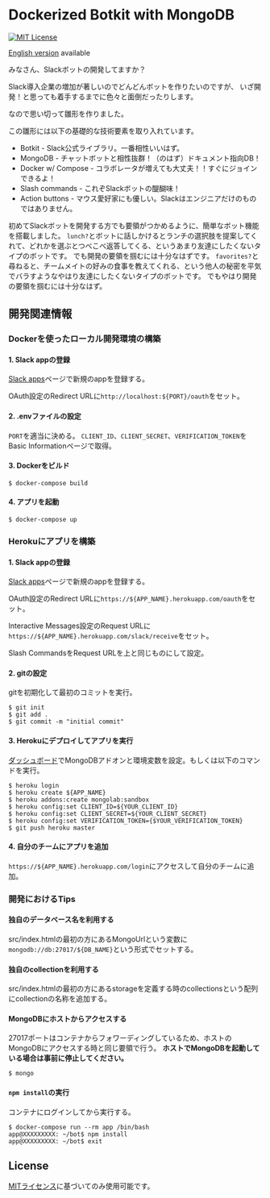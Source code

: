 # Dockerized Botkit with MongoDB

[![MIT License](http://img.shields.io/badge/license-MIT-blue.svg?style=flat)](LICENSE.md)

[English version](README.md) available

みなさん、Slackボットの開発してますか？

Slack導入企業の増加が著しいのでどんどんボットを作りたいのですが、
いざ開発！と思っても着手するまでに色々と面倒だったりします。

なので思い切って雛形を作りました。

この雛形には以下の基礎的な技術要素を取り入れています。
* Botkit - Slack公式ライブラリ。一番相性いいはず。
* MongoDB - チャットボットと相性抜群！（のはず）ドキュメント指向DB！
* Docker w/ Compose - コラボレータが増えても大丈夫！！すぐにジョインできるよ！
* Slash commands - これぞSlackボットの醍醐味！
* Action buttons - マウス愛好家にも優しい。Slackはエンジニアだけのものではありません。

初めてSlackボットを開発する方でも要領がつかめるように、簡単なボット機能を搭載しました。
`lunch?`とボットに話しかけるとランチの選択肢を提案してくれて、どれかを選ぶとつべこべ返答してくる、というあまり友達にしたくないタイプのボットです。
でも開発の要領を掴むには十分なはずです。
`favorites?`と尋ねると、チームメイトの好みの食事を教えてくれる、という他人の秘密を平気でバラすようなやはり友達にしたくないタイプのボットです。
でもやはり開発の要領を掴むには十分なはず。

## 開発関連情報
### Dockerを使ったローカル開発環境の構築
#### 1. Slack appの登録
[Slack apps](https://api.slack.com/apps)ページで新規のappを登録する。

OAuth設定のRedirect URLに`http://localhost:${PORT}/oauth`をセット。

#### 2. .envファイルの設定
`PORT`を適当に決める。
`CLIENT_ID`、`CLIENT_SECRET`、`VERIFICATION_TOKEN`をBasic Informationページで取得。

#### 3. Dockerをビルド
```
$ docker-compose build
```

#### 4. アプリを起動
```
$ docker-compose up
```

### Herokuにアプリを構築
#### 1. Slack appの登録
[Slack apps](https://api.slack.com/apps)ページで新規のappを登録する。

OAuth設定のRedirect URLに`https://${APP_NAME}.herokuapp.com/oauth`をセット。

Interactive Messages設定のRequest URLに`https://${APP_NAME}.herokuapp.com/slack/receive`をセット。

Slash CommandsをRequest URLを上と同じものにして設定。

#### 2. gitの設定
gitを初期化して最初のコミットを実行。
```
$ git init
$ git add .
$ git commit -m "initial commit"
```

#### 3. Herokuにデプロイしてアプリを実行
[ダッシュボード](https://dashboard.heroku.com)でMongoDBアドオンと環境変数を設定。もしくは以下のコマンドを実行。

```
$ heroku login
$ heroku create ${APP_NAME}
$ heroku addons:create mongolab:sandbox
$ heroku config:set CLIENT_ID=${YOUR_CLIENT_ID}
$ heroku config:set CLIENT_SECRET=${YOUR_CLIENT_SECRET}
$ heroku config:set VERIFICATION_TOKEN={$YOUR_VERIFICATION_TOKEN}
$ git push heroku master
```

#### 4. 自分のチームにアプリを追加
`https://${APP_NAME}.herokuapp.com/login`にアクセスして自分のチームに追加。

### 開発におけるTips
#### 独自のデータベース名を利用する
src/index.htmlの最初の方にあるMongoUrlという変数に`mongodb://db:27017/${DB_NAME}`という形式でセットする。

#### 独自のcollectionを利用する
src/index.htmlの最初の方にあるstorageを定義する時のcollectionsという配列にcollectionの名称を追加する。

#### MongoDBにホストからアクセスする
27017ポートはコンテナからフォワーディングしているため、ホストのMongoDBにアクセスする時と同じ要領で行う。
**ホストでMongoDBを起動している場合は事前に停止してください。**
```
$ mongo
```

#### `npm install`の実行
コンテナにログインしてから実行する。
```
$ docker-compose run --rm app /bin/bash
app@XXXXXXXXX: ~/bot$ npm install
app@XXXXXXXXX: ~/bot$ exit
```

## License
[MITライセンス](LICENSE.md)に基づいてのみ使用可能です。
